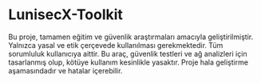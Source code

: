 # LunisecX-Toolkit
Bu proje, tamamen eğitim ve güvenlik araştırmaları amacıyla geliştirilmiştir. Yalnızca yasal ve etik çerçevede kullanılması gerekmektedir. Tüm sorumluluk kullanıcıya aittir. Bu araç, güvenlik testleri ve ağ analizleri için tasarlanmış olup, kötüye kullanım kesinlikle yasaktır. Proje hala geliştirme aşamasındadır ve hatalar içerebilir.

